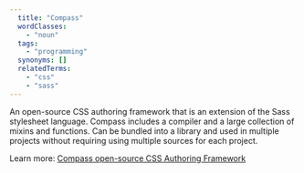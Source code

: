 ```yaml
---
  title: "Compass"
  wordClasses:
    - "noun"
  tags:
    - "programming"
  synonyms: []
  relatedTerms:
    - "css"
    - "sass"
---
```

An open-source CSS authoring framework that is an extension of the Sass stylesheet language. Compass includes a compiler and a large collection of mixins and functions. Can be bundled into a library and used in multiple projects without requiring using multiple sources for each project.

Learn more: [Compass open-source CSS Authoring Framework](http://compass-style.org/)
